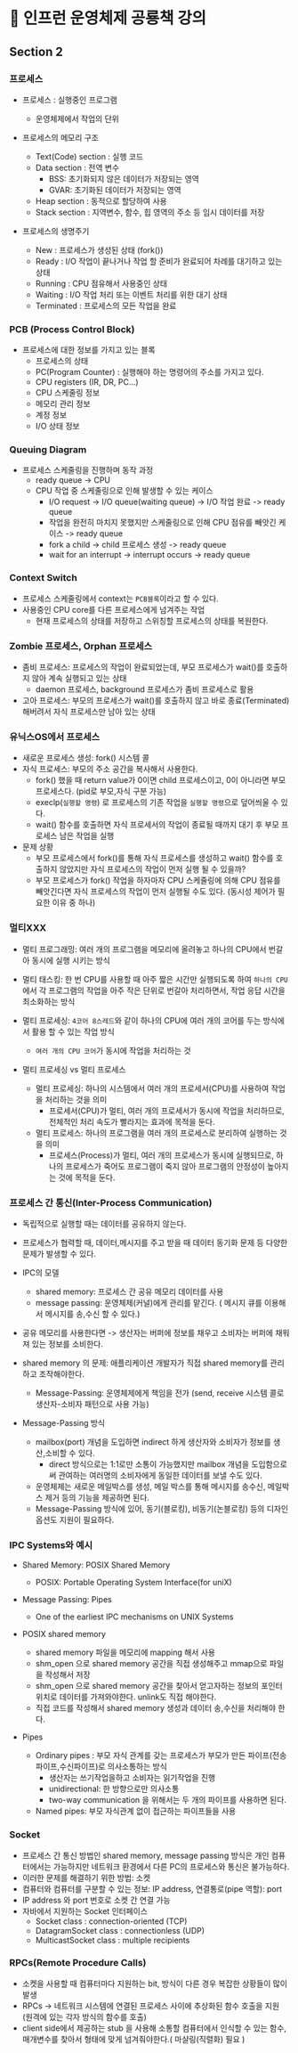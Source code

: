 # 🦖 인프런 운영체제 공룡책 강의

## Section 2

### 프로세스

- 프로세스 : 실행중인 프로그램

    - 운영체제에서 작업의 단위

- 프로세스의 메모리 구조

    - Text(Code) section : 실행 코드
    - Data section : 전역 변수
        - BSS: 초기화되지 않은 데이터가 저장되는 영역
        - GVAR: 초기화된 데이터가 저장되는 영역
    - Heap section : 동적으로 할당하여 사용
    - Stack section : 지역변수, 함수, 힙 영역의 주소 등 임시 데이터를 저장

- 프로세스의 생명주기
    - New : 프로세스가 생성된 상태 (fork())
    - Ready : I/O 작업이 끝나거나 작업 할 준비가 완료되어 차례를 대기하고 있는 상태
    - Running : CPU 점유해서 사용중인 상태
    - Waiting : I/O 작업 처리 또는 이벤트 처리를 위한 대기 상태
    - Terminated : 프로세스의 모든 작업을 완료

### PCB (Process Control Block)

- 프로세스에 대한 정보를 가지고 있는 블록
    - 프로세스의 상태
    - PC(Program Counter) : 실행해야 하는 명령어의 주소를 가지고 있다.
    - CPU registers (IR, DR, PC...)
    - CPU 스케줄링 정보
    - 메모리 관리 정보
    - 계정 정보
    - I/O 상태 정보

### Queuing Diagram

- 프로세스 스케줄링을 진행하며 동작 과정
    - ready queue -> CPU
    - CPU 작업 중 스케줄링으로 인해 발생할 수 있는 케이스
        - I/O request -> I/O queue(waiting queue) -> I/O 작업 완료 -> ready queue
        - 작업을 완전히 마치지 못했지만 스케줄링으로 인해 CPU 점유를 빼앗긴 케이스 -> ready queue
        - fork a child -> child 프로세스 생성 -> ready queue
        - wait for an interrupt -> interrupt occurs -> ready queue

### Context Switch

- 프로세스 스케줄링에서 context는 `PCB블록`이라고 할 수 있다.
- 사용중인 CPU core를 다른 프로세스에게 넘겨주는 작업
    - 현재 프로세스의 상태를 저장하고 스위칭할 프로세스의 상태를 복원한다.

### Zombie 프로세스, Orphan 프로세스

- 좀비 프로세스: 프로세스의 작업이 완료되었는데, 부모 프로세스가 wait()를 호출하지 않아 계속 실행되고 있는 상태
    - daemon 프로세스, background 프로세스가 좀비 프로세스로 활용
- 고아 프로세스: 부모의 프로세스가 wait()를 호출하지 않고 바로 종료(Terminated) 해버려서 자식 프로세스만 남아 있는 상태

### 유닉스OS에서 프로세스

- 새로운 프로세스 생성: fork() 시스템 콜
- 자식 프로세스: 부모의 주소 공간을 복사해서 사용한다.
    - fork() 했을 때 return value가 0이면 child 프로세스이고, 0이 아니라면 부모 프로세스다. (pid로 부모,자식 구분 가능)
    - execlp(`실행할 명령`) 로 프로세스의 기존 작업을 `실행할 명령`으로 덮어씌울 수 있다.
    - wait() 함수를 호출하면 자식 프로세서의 작업이 종료될 때까지 대기 후 부모 프로세스 남은 작업을 실행
- 문제 상황
    - 부모 프로세스에서 fork()를 통해 자식 프로세스를 생성하고 wait() 함수를 호출하지 않았지만 자식 프로세스의 작업이 먼저 실행 될 수 있을까?
    - 부모 프로세스가 fork() 작업을 하자마자 CPU 스케줄링에 의해 CPU 점유를 빼앗긴다면 자식 프로세스의 작업이 먼저 실행될 수도 있다. (동시성 제어가 필요한 이유 중 하나)

### 멀티XXX

- 멀티 프로그래밍: 여러 개의 프로그램을 메모리에 올려놓고 하나의 CPU에서 번갈아 동시에 실행 시키는 방식
- 멀티 태스킹: 한 번 CPU를 사용할 때 아주 짧은 시간만 실행되도록 하여 `하나의 CPU`에서 각 프로그램의 작업을 아주 작은 단위로 번갈아 처리하면서, 작업 응답 시간을 최소화하는 방식
- 멀티 프로세싱: `4코어 8스레드`와 같이 하나의 CPU에 여러 개의 코어를 두는 방식에서 활용 할 수 있는 작업 방식
    - `여러 개의 CPU 코어`가 동시에 작업을 처리하는 것

- 멀티 프로세싱 vs 멀티 프로세스
    - 멀티 프로세싱: 하나의 시스템에서 여러 개의 프로세서(CPU)를 사용하여 작업을 처리하는 것을 의미
        - 프로세서(CPU)가 멀티, 여러 개의 프로세서가 동시에 작업을 처리하므로, 전체적인 처리 속도가 빨라지는 효과에 목적을 둔다.
    - 멀티 프로세스: 하나의 프로그램을 여러 개의 프로세스로 분리하여 실행하는 것을 의미
        - 프로세스(Process)가 멀티, 여러 개의 프로세스가 동시에 실행되므로, 하나의 프로세스가 죽어도 프로그램이 죽지 않아 프로그램의 안정성이 높아지는 것에 목적을 둔다.

### 프로세스 간 통신(Inter-Process Communication)

- 독립적으로 실행할 때는 데이터를 공유하지 않는다.
- 프로세스가 협력할 때, 데이터,메시지를 주고 받을 때 데이터 동기화 문제 등 다양한 문제가 발생할 수 있다.
- IPC의 모델
  - shared memory: 프로세스 간 공유 메모리 데이터를 사용 
  - message passing: 운영체제(커널)에게 관리를 맡긴다. ( 메시지 큐를 이용해서 메시지를 송,수신 할 수 있다.)

- 공유 메모리를 사용한다면 -> 생산자는 버퍼에 정보를 채우고 소비자는 버퍼에 채워져 있는 정보를 소비한다.

- shared memory 의 문제: 애플리케이션 개발자가 직접 shared memory를 관리하고 조작해야한다.
  - Message-Passing: 운영체제에게 책임을 전가 (send, receive 시스템 콜로 생산자-소비자 패턴으로 사용 가능)

- Message-Passing 방식 
  - mailbox(port) 개념을 도입하면 indirect 하게 생산자와 소비자가 정보를 생산,소비할 수 있다.
    -  direct 방식으로는 1:1로만 소통이 가능했지만 mailbox 개념을 도입함으로써 관여하는 여러명의 소비자에게 동일한 데이터를 보낼 수도 있다.
  - 운영체제는 새로운 메일박스를 생성, 메일 박스를 통해 메시지를 송수신, 메일박스 제거 등의 기능을 제공하면 된다.
  - Message-Passing 방식에 있어, 동기(블로킹), 비동기(논블로킹) 등의 디자인 옵션도 지원이 필요하다.

### IPC Systems와 예시
- Shared Memory: POSIX Shared Memory
  - POSIX: Portable Operating System Interface(for uniX)
- Message Passing: Pipes
  - One of the earliest IPC mechanisms on UNIX Systems
 
- POSIX shared memory
  - shared memory 파일을 메모리에 mapping 해서 사용
  - shm_open 으로 shared memory 공간을 직접 생성해주고 mmap으로 파일을 작성해서 저장
  - shm_open 으로 shared memory 공간을 찾아서 얻고자하는 정보의 포인터 위치로 데이터를 가져와야한다. unlink도 직접 해야한다.
  - 직접 코드를 작성해서 shared memory 생성과 데이터 송,수신을 처리해야 한다.

- Pipes
  - Ordinary pipes : 부모 자식 관계를 갖는 프로세스가 부모가 만든 파이프(전송파이프,수신파이프)로 의사소통하는 방식
    - 생산자는 쓰기작업을하고 소비자는 읽기작업을 진행
    - unidirectional: 한 방향으로만 의사소통
    - two-way communication 을 위해서는 두 개의 파이프를 사용하면 된다. 
  - Named pipes: 부모 자식관계 없이 접근하는 파이프들을 사용

### Socket
- 프로세스 간 통신 방법인 shared memory, message passing 방식은 개인 컴퓨터에서는 가능하지만 네트워크 환경에서 다른 PC의 프로세스와 통신은 불가능하다.
- 이러한 문제를 해결하기 위한 방법: 소켓
- 컴퓨터와 컴퓨터를 구분할 수 있는 정보: IP address, 연결통로(pipe 역할): port
- IP address 와 port 번호로 소켓 간 연결 가능
- 자바에서 지원하는 Socket 인터페이스
  - Socket class : connection-oriented (TCP)
  - DatagramSocket class : connectionless (UDP)
  - MulticastSocket class : multiple recipients

### RPCs(Remote Procedure Calls) 
- 소켓을 사용할 때 컴퓨터마다 지원하는 bit, 방식이 다른 경우 복잡한 상황들이 많이 발생
- RPCs -> 네트워크 시스템에 연결된 프로세스 사이에 추상화된 함수 호출을 지원 (원격에 있는 각자 방식의 함수를 호출)
- client side에서 제공하는 stub 을 사용해 소통할 컴퓨터에서 인식할 수 있는 함수,매개변수를 찾아서 형태에 맞게 넘겨줘야한다.( 마샬링(직렬화) 필요 )
